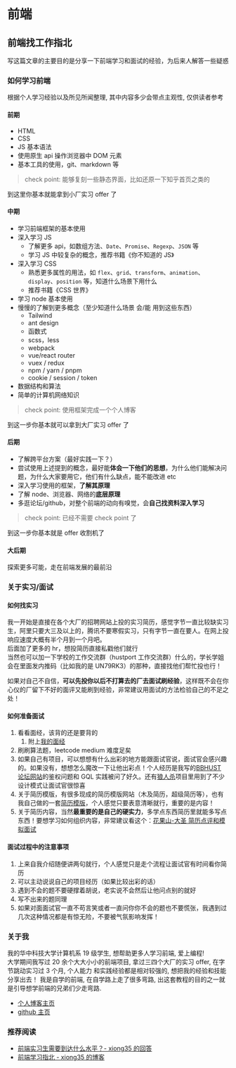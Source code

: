 # 前端

## 前端找工作指北

写这篇文章的主要目的是分享一下前端学习和面试的经验，为后来人解答一些疑惑

### 如何学习前端

根据个人学习经验以及所见所闻整理, 其中内容多少会带点主观性, 仅供读者参考

#### 前期

* HTML
* CSS
* JS 基本语法
* 使用原生 api 操作浏览器中 DOM 元素
* 基本工具的使用，git、markdown 等

> check point: 能够复刻一些静态界面，比如还原一下知乎首页之类的

到这里你基本就能拿到小厂实习 offer 了

#### 中期

* 学习前端框架的基本使用
* 深入学习 JS
  * 了解更多 api，如数组方法、`Date`、`Promise`、`Regexp`、`JSON` 等
  * 学习 JS 中较复杂的概念，推荐书籍《你不知道的 JS》
* 深入学习 CSS
  * 熟悉更多属性的用法，如 `flex`、`grid`、`transform`、`animation`、`display`、`position` 等，知道什么场景下用什么
  * 推荐书籍《CSS 世界》
* 学习 node 基本使用
* 慢慢的了解到更多概念（至少知道什么场景 会/能 用到这些东西）
  * Tailwind
  * ant design
  * 函数式
  * scss，less
  * webpack
  * vue/react router
  * vuex / redux
  * npm / yarn / pnpm
  * cookie / session / token
* 数据结构和算法
* 简单的计算机网络知识

> check point: 使用框架完成一个个人博客

到这一步你基本就可以拿到大厂实习 offer 了

#### 后期

* 了解跨平台方案（最好实践一下？）
* 尝试使用上述提到的概念，最好能**体会一下他们的思想**，为什么他们能解决问题，为什么大家要用它，他们有什么缺点，能不能改进 etc
* 深入学习使用的框架，**了解其原理**
* 了解 node、浏览器、网络的**底层原理**
* 多逛论坛/github，对整个前端的动向有嗅觉，会**自己找资料深入学习**

> check point: 已经不需要 check point 了

到这一步你基本就是 offer 收割机了

#### 大后期

探索更多可能，走在前端发展的最前沿

### 关于实习/面试

#### 如何找实习

我一开始是直接在各个大厂的招聘网站上投的实习简历，感觉字节一直比较缺实习生，阿里只要大三及以上的，腾讯不要寒假实习，只有字节一直在要人。在网上投响应速度大概有半个月到一个月吧。\
后面加了更多的 hr，想投简历直接私戳他们就行\
当然也可以加一下学校的工作交流群（hustport 工作交流群）什么的，学长学姐会在里面发内推码（比如我的是 UN79RK3）的那种，直接找他们帮忙投也行！

如果对自己不自信，**可以先投你以后不打算去的厂去面试刷经验**，这样既不会在你心仪的厂留下不好的面评又能刷到经验，非常建议用面试的方法检验自己的不足之处！

#### 如何准备面试

1. 看看面经，该背的还是要背的
   1. 附上[我的面经](http://www.xiong35.cn/blog3.0/posts?kw=%E9%9D%A2%E7%BB%8F)
2. 刷刷算法题，leetcode medium 难度足矣
3. 如果自己有项目，可以想想有什么出彩的地方能跟面试官说，面试官会感兴趣的。如果没有，想想怎么魔改一下让他出彩点！个人经历是我写的[BBHUST 论坛网站](https://bb.hust.online)的鉴权问题和 GQL 实践被问了好久。还有[狼人杀](https://github.com/xiong35/werewolf)项目里用到了不少设计模式让面试官很惊喜
4. 关于简历模版，有很多现成的简历模版网站（木及简历，超级简历等），也有我自己做的一套[简历模版](https://github.com/xiong35/resume)，个人感觉只要表意清晰就行，重要的是内容！
5. 关于简历内容，当然**最重要的是自己的硬实力**，多学点东西简历里就能多写点东西！要想学习如何组织内容，非常建议看这个：[花果山-大圣 简历点评和模拟面试](https://space.bilibili.com/26995758/channel/seriesdetail)

#### 面试过程中的注意事项

1. 上来自我介绍随便讲两句就行，个人感觉只是走个流程让面试官有时间看你简历
2. 可以主动说说自己的项目经历（如果比较出彩的话）
3. 遇到不会的题不要硬撑着胡说，老实说不会然后让他问点别的就好
4. 写不出来的题同理
5. 如果对面面试官一直不苟言笑或者一直问你你不会的题也不要慌张，我遇到过几次这种情况都是有惊无险，不要被气氛影响发挥！

### 关于我

我的华中科技大学计算机系 19 级学生, 想帮助更多人学习前端, 爱上编程!\
大学期间我写过 20 余个大大小小的前端项目, 拿过三四个大厂的实习 offer, 在字节跳动实习过 3 个月, 个人能力 和实践经验都是相对较强的, 想把我的经验和技能分享出去！ 我是自学的前端, 在自学路上走了很多弯路, 出这套教程的目的之一就是引导想学前端的兄弟们少走弯路.

* [个人博客主页](http://www.xiong35.cn)
* [github 主页](https://github.com/xiong35)

### 推荐阅读

* [前端实习生需要到达什么水平？- xiong35 的回答](https://www.zhihu.com/question/268805647/answer/2259898634)
* [前端学习指北 - xiong35 的博客](http://www.xiong35.cn/blog3.0/post/614d9871f166d62decd2c886)
